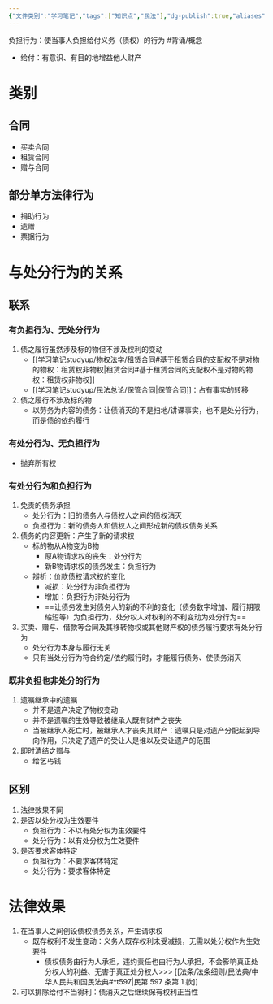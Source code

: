 ```yaml
---
{"文件类别":"学习笔记","tags":["知识点","民法"],"dg-publish":true,"aliases":["债权行为"],"permalink":"/学习笔记studyup/民法总论/负担行为/","dgPassFrontmatter":true,"created":"2024-09-13T08:52:30.335+08:00","updated":"2024-11-16T22:01:30.395+08:00"}
---
```


负担行为：使当事人负担给付义务（债权）的行为 #背诵/概念 
- 给付：有意识、有目的地增益他人财产
# 类别
## 合同 
- 买卖合同
- 租赁合同
- 赠与合同
## 部分单方法律行为
- 捐助行为
- 遗赠
- 票据行为
# 与处分行为的关系
## 联系
### 有负担行为、无处分行为
1. 债之履行虽然涉及标的物但不涉及权利的变动
	- [[学习笔记studyup/物权法学/租赁合同#基于租赁合同的支配权不是对物的物权：租赁权非物权\|租赁合同#基于租赁合同的支配权不是对物的物权：租赁权非物权]]
	- [[学习笔记studyup/民法总论/保管合同\|保管合同]]：占有事实的转移
2. 债之履行不涉及标的物
	- 以劳务为内容的债务：让债消灭的不是扫地/讲课事实，也不是处分行为，而是债的依约履行
### 有处分行为、无负担行为
- 抛弃所有权
### 有处分行为和负担行为
1. 免责的债务承担
	- 处分行为：旧的债务人与债权人之间的债权消灭
	- 负担行为：新的债务人和债权人之间形成新的债权债务关系
2. 债务的内容更新：产生了新的请求权
	- 标的物从A物变为B物
		- 原A物请求权的丧失：处分行为
		- 新B物请求权的债务发生：负担行为
	- 辨析：价款债权请求权的变化
		- 减损：处分行为非负担行为
		- 增加：负担行为非处分行为
		- ==让债务发生对债务人的新的不利的变化（债务数字增加、履行期限缩短等）为负担行为，处分权人对权利的不利变动为处分行为==
3. 买卖、赠与、借款等合同及其移转物权或其他财产权的债务履行要求有处分行为
	- 处分行为本身与履行无关
	- 只有当处分行为符合约定/依约履行时，才能履行债务、使债务消灭
### 既非负担也非处分的行为
1. 遗嘱继承中的遗嘱
	- 并不是遗产决定了物权变动
	- 并不是遗嘱的生效导致被继承人既有财产之丧失
	- 当被继承人死亡时，被继承人才丧失其财产：遗嘱只是对遗产分配起到导向作用，只决定了遗产的受让人是谁以及受让遗产的范围
2. 即时清结之赠与
	- 给乞丐钱
## 区别
1. 法律效果不同
2. 是否以处分权为生效要件
	- 负担行为：不以有处分权为生效要件
	- 处分行为：以有处分权为生效要件
3. 是否要求客体特定
	- 负担行为：不要求客体特定
	- 处分行为：要求客体特定
# 法律效果
1. 在当事人之间创设债权债务关系，产生请求权
	- 既存权利不发生变动：义务人既存权利未受减损，无需以处分权作为生效要件
		- 债权债务由行为人承担，违约责任也由行为人承担，不会影响真正处分权人的利益、无害于真正处分权人>>> [[法条/法条细则/民法典/中华人民共和国民法典#^t597\|民第 597 条第 1 款]]
2. 可以排除给付不当得利：债消灭之后继续保有权利正当性
